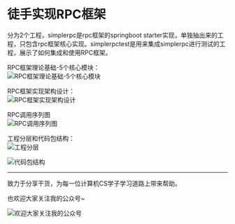 # 徒手实现RPC框架

分为2个工程，simplerpc是rpc框架的springboot starter实现，单独抽出来的工程，只包含rpc框架核心实现。simplerpctest是用来集成simplerpc进行测试的工程，展示了如何集成和使用RPC框架。

RPC框架理论基础-5个核心模块：   
![RPC框架理论基础-5个核心模块](https://github.com/xiajunhust/tinywheel/blob/main/RPC%20framework/RPC%E6%A1%86%E6%9E%B6%E7%90%86%E8%AE%BA%E5%9F%BA%E7%A1%80-5%E4%B8%AA%E6%A0%B8%E5%BF%83%E6%A8%A1%E5%9D%97.png)

RPC框架实现架构设计：  
![RPC框架实现架构设计](https://github.com/xiajunhust/tinywheel/blob/main/RPC%20framework/RPC%E6%A1%86%E6%9E%B6%E5%AE%9E%E7%8E%B0%E6%9E%B6%E6%9E%84%E8%AE%BE%E8%AE%A1.png)

RPC调用序列图  
![RPC调用序列图](https://github.com/xiajunhust/tinywheel/blob/main/RPC%20framework/RPC%E8%B0%83%E7%94%A8%E5%BA%8F%E5%88%97%E5%9B%BE.jpeg)

工程分层和代码包结构：  
![工程分层](https://github.com/xiajunhust/tinywheel/blob/main/RPC%20framework/%E5%B7%A5%E7%A8%8B%E6%A8%A1%E5%9D%97%E5%88%86%E5%B1%82.png)

![代码包结构](https://github.com/xiajunhust/tinywheel/blob/main/RPC%20framework/%E4%BB%A3%E7%A0%81%E5%8C%85%E7%BB%93%E6%9E%84.png)

---

致力于分享干货，为每一位计算机CS学子学习道路上带来帮助。

也欢迎大家关注我的公众号~

![欢迎大家关注我的公众号](https://github.com/xiajunhust/awosome-cs/blob/main/QR-CODE.jpg)

